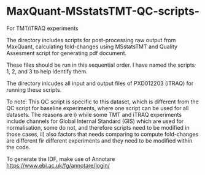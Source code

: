 # MaxQuant-MSstatsTMT-QC-scripts-
For TMT/iTRAQ experiments

The directory includes scripts for post-processing raw output from MaxQuant, calculating fold-changes using MSstatsTMT and Quality Assesment script for generating pdf document.

These files should be run in this sequential order. I have named the scripts 1, 2, and 3 to help identify them.

The directory inlcudes all input and output files of PXD012203 (iTRAQ) for running these scripts.

To note: This QC script is specific to this dataset, which is different from the QC script for baseline experiments, where one script can be used for all datasets. The reasons are i) while some TMT and iTRAQ experiments include channels for Global Internal Standard (GIS) which are used for normalisation, some do not, and therefore scripts need to be modified in those cases, ii) also factors that needs comparing to compute fold-changes are different fir different experiments and they need to be modified within the code.

To generate the IDF, make use of Annotare https://www.ebi.ac.uk/fg/annotare/login/
